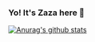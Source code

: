 ### Yo! It's Zaza here 👋


[![Anurag's github stats](https://github-readme-stats.vercel.app/api?username=JoelOvien)](https://github.com/anuraghazra/github-readme-stats)
<!--
**JoelOvien/JoelOvien** is a ✨ _special_ ✨ repository because its `README.md` (this file) appears on your GitHub profile.

Here are some ideas to get you started:

- 🔭 I’m currently working on ...
- 🌱 I’m currently learning ...
- 👯 I’m looking to collaborate on ...
- 🤔 I’m looking for help with ...
- 📫 How to reach me: ...
- 😄 Pronouns: ...
- ⚡ Fun fact: ...
-->
